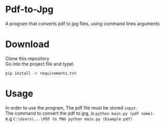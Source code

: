 # Pdf-to-Jpg
A program that converts pdf to jpg files, using command lines arguments

# Download
Clone this repository\
Go into the project file and type\
```
pip install -r requirements.txt
```

# Usage
In order to use the program, The pdf file must be stored `input`.\
The command to convert the pdf to jpg, is `python main.py (pdf name)`.\
e.g ```C:\Users\...\PDf to PNG python main.py (Example.pdf)```
